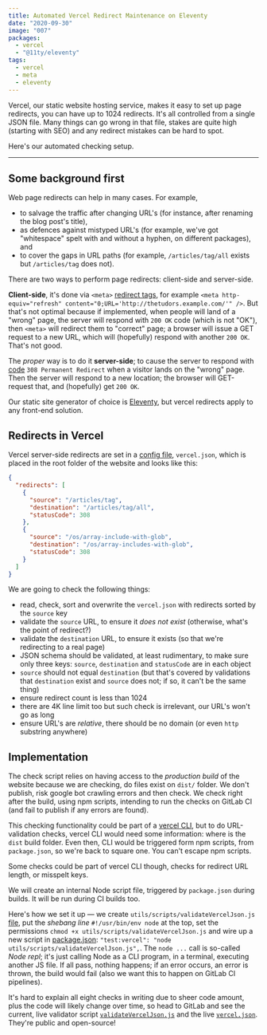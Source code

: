 ```yaml
---
title: Automated Vercel Redirect Maintenance on Eleventy
date: "2020-09-30"
image: "007"
packages:
  - vercel
  - "@11ty/eleventy"
tags:
  - vercel
  - meta
  - eleventy
---
```


Vercel, our static website hosting service, makes it easy to set up page redirects, you can have up to 1024 redirects. It's all controlled from a single JSON file. Many things can go wrong in that file, stakes are quite high (starting with SEO) and any redirect mistakes can be hard to spot.

Here's our automated checking setup.

---

## Some background first

Web page redirects can help in many cases. For example,

- to salvage the traffic after changing URL's (for instance, after renaming the blog post's title),
- as defences against mistyped URL's (for example, we've got "whitespace" spelt with and without a hyphen, on different packages), and
- to cover the gaps in URL paths (for example, `/articles/tag/all` exists but `/articles/tag` does not).

There are two ways to perform page redirects: client-side and server-side.

**Client-side**, it's done via `<meta>` [redirect tags](https://www.w3.org/TR/WCAG20-TECHS/H76.html), for example `<meta http-equiv="refresh" content="0;URL='http://thetudors.example.com/'" />`. But that's not optimal because if implemented, when people will land of a "wrong" page, the server will respond with `200 OK` code (which is not "OK"), then `<meta>` will redirect them to "correct" page; a browser will issue a GET request to a new URL, which will (hopefully) respond with another `200 OK`. That's not good.

The _proper_ way is to do it **server-side**; to cause the server to respond with [code](https://developer.mozilla.org/en-US/docs/Web/HTTP/Status/308) `308 Permanent Redirect` when a visitor lands on the "wrong" page. Then the server will respond to a new location; the browser will GET-request that, and (hopefully) get `200 OK`.

Our static site generator of choice is [Eleventy](https://www.npmjs.com/package/@11ty/eleventy), but vercel redirects apply to any front-end solution.

## Redirects in Vercel

Vercel server-side redirects are set in a [config file](https://vercel.com/docs/configuration#project/redirects), `vercel.json`, which is placed in the root folder of the website and looks like this:

```json
{
  "redirects": [
    {
      "source": "/articles/tag",
      "destination": "/articles/tag/all",
      "statusCode": 308
    },
    {
      "source": "/os/array-include-with-glob",
      "destination": "/os/array-includes-with-glob",
      "statusCode": 308
    }
  ]
}
```

We are going to check the following things:

  - read, check, sort and overwrite the `vercel.json` with redirects sorted by the `source` key
  - validate the `source` URL, to ensure it _does not exist_ (otherwise, what's the point of redirect?)
  - validate the `destination` URL, to ensure it exists (so that we're redirecting to a real page)
  - JSON schema should be validated, at least rudimentary, to make sure only three keys: `source`, `destination` and `statusCode` are in each object
  - `source` should not equal `destination` (but that's covered by validations that `destination` exist and `source` does not; if so, it can't be the same thing)
  - ensure redirect count is less than 1024
  - there are 4K line limit too but such check is irrelevant, our URL's won't go as long
  - ensure URL's are _relative_, there should be no domain (or even `http` substring anywhere)

## Implementation

The check script relies on having access to the _production build_ of the website because we are checking, do files exist on `dist/` folder. We don't publish, risk google bot crawling errors and then check. We check right after the build, using npm scripts, intending to run the checks on GitLab CI (and fail to publish if any errors are found).

This checking functionality could be part of a [vercel CLI](https://www.npmjs.com/package/vercel), but to do URL-validation checks, vercel CLI would need some information: where is the `dist` build folder. Even then, CLI would be triggered form npm scripts, from `package.json`, so we're back to square one. You can't escape npm scripts.

Some checks could be part of vercel CLI though, checks for redirect URL length, or misspelt keys.

We will create an internal Node script file, triggered by `package.json` during builds. It will be run during CI builds too.

Here's how we set it up — we create `utils/scripts/validateVercelJson.js` [file](https://gitlab.com/codsen/codsen.com/-/blob/master/utils/scripts/validateVercelJson.js), put the _shebang line_ `#!/usr/bin/env node` at the top, set the permissions `chmod +x utils/scripts/validateVercelJson.js` and wire up a new script in [package.json](https://gitlab.com/codsen/codsen.com/-/blob/master/package.json): `"test:vercel": "node utils/scripts/validateVercelJson.js",`. The `node ...` call is so-called _Node repl_; it's just calling Node as a CLI program, in a terminal, executing another JS file. If all pass, nothing happens; if an error occurs, an error is thrown, the build would fail (also we want this to happen on GitLab CI pipelines).

It's hard to explain all eight checks in writing due to sheer code amount, plus the code will likely change over time, so head to GitLab and see the current, live validator script [`validateVercelJson.js`](https://gitlab.com/codsen/codsen.com/-/blob/master/utils/scripts/validateVercelJson.js) and the live [`vercel.json`](https://gitlab.com/codsen/codsen.com/-/blob/master/vercel.json). They're public and open-source!
